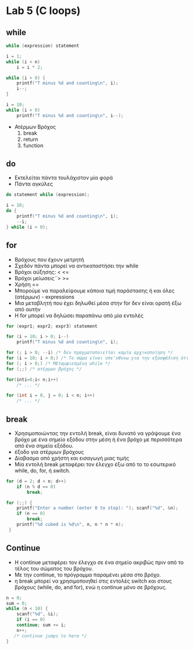 # Lab 5 (C loops)

## while

```c
while (expression) statement
```
```c
i = 1;while (i < n)	i = i * 2;
```
```c
while (i > 0) {	printf("T minus %d and counting\n", i);	i--; 
}
```
```c
i = 10;while (i > 0)	printf("T minus %d and counting\n", i--);
```
* Ατέρμων Βρόχος
	1. break
	2. return
	3. function

## do

* Εκτελείται πάντα τουλάχιστον μία φορά
* Πάντα αγκύλες


```c
do statement while (expression);
```

```c
i = 10;do {	printf("T minus %d and counting\n", i);	--i;} while (i > 0);
```

## for

* Βρόχους που έχουν μετρητή
* Σχεδόν πάντα μπορεί να αντικαταστήσει την while
* Βρόχοι αύξησης: < <=
* Βρόχοι μείωσεις¨> >=
* Χρήση ==
* Μπορούμε να παραλείψουμε κάποια τιμή παράστασης ή και όλες (ατέρμων) - expressions
* Μια μεταβλητή που έχει δηλωθεί μέσα στην for δεν είναι ορατή έξω από αυτήν
* Η for μπορεί να δηλώσει παραπάνω από μία εντολές


```c
for (expr1; expr2; expr3) statement
```

```c
for (i = 10; i > 0; i--)	printf("T minus %d and counting\n", i);
```

```c
for (; i > 0; --i) /* δεν πραγματοποιείται καμία αρχικοποίηση */
for (i = 10; i > 0;) /* Το σώμα είναι υπε'υθυνω για την εξασφάλιση ότι η τιμή θα γίνει ψευδείς (πχ --1 μέσα σε ένα printf) */
for (; i > 0;) /* ΜΕταμφιεσμένη while */
for (;;) /* ατέρμων βρόχος */
```

```c
for(inti=0;i< n;i++)	/* ... */
```

```c
for (int i = 0, j = 0; i < n; i++) 
	/* ... */
```

## break

* Χρησιμοποιώντας την εντολή break, είναι δυνατό να γράψουμε ένα βρόχο με ένα σημείο εξόδου στην μέση ή ένα βρόχο με περισσότερα από ένα σημεία εξόδου.
* έξοδο για ατέρμων βρόχους
* Δίαβασμα από χρήστη και εισαγωγή μιας τιμής
* Μία εντολή break μεταφέρει τον έλεγχο έξω από το το εσωτερικό while, do, for, ή switch.

```c
for (d = 2; d < n; d++)
	if (n % d == 0)		break;
```

```c
for (;;) {	printf("Enter a number (enter 0 to stop): "); scanf("%d", &n);	if (n == 0)		break;	printf("%d cubed is %d\n", n, n * n * n); }
```

## Continue

* Η continue μεταφέρει τον έλεγχο σε ένα σημείο ακριβώς πριν από το τέλος του σώματος του βρόχου.
* Με την continue, το πρόγραμμα παραμένει μέσα στο βρόχο.
* η break μπορεί να χρησιμοποιηθεί στις εντολές switch και στους βρόχους (while, do, and for), ενώ η continue μόνο σε βρόχους.

```c
n = 0;sum = 0;while (n < 10) {	scanf("%d", &i);
	if (i == 0)	continue; sum += i;	n++;   /* continue jumps to here */}
```